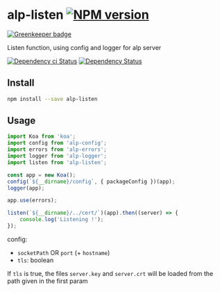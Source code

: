 # alp-listen [![NPM version][npm-image]][npm-url]

[![Greenkeeper badge](https://badges.greenkeeper.io/alpjs/alp-listen.svg)](https://greenkeeper.io/)

Listen function, using config and logger for alp server

[![Dependency ci Status][dependencyci-image]][dependencyci-url]
[![Dependency Status][daviddm-image]][daviddm-url]

## Install

```sh
npm install --save alp-listen
```

## Usage

```js
import Koa from 'koa';
import config from 'alp-config';
import errors from 'alp-errors';
import logger from 'alp-logger';
import listen from 'alp-listen';

const app = new Koa();
config(`${__dirname}/config`, { packageConfig })(app);
logger(app);

app.use(errors);

listen(`${__dirname}/../cert/`)(app).then((server) => {
    console.log('Listening !');
});
```

config:
 - `socketPath` OR `port` (+ `hostname`)
 - `tls`: boolean

If `tls` is true, the files `server.key` and `server.crt`
will be loaded from the path given in the first param

[npm-image]: https://img.shields.io/npm/v/alp-listen.svg?style=flat-square
[npm-url]: https://npmjs.org/package/alp-listen
[daviddm-image]: https://david-dm.org/alpjs/alp-listen.svg?style=flat-square
[daviddm-url]: https://david-dm.org/alpjs/alp-listen
[dependencyci-image]: https://dependencyci.com/github/alpjs/alp-listen/badge?style=flat-square
[dependencyci-url]: https://dependencyci.com/github/alpjs/alp-listen

